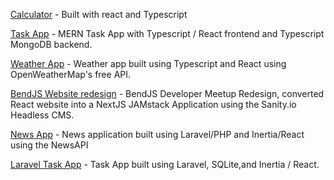 [Calculator](https://github.com/nslee333/Calculator) - Built with react and Typescript

[Task App](https://github.com/nslee333/Task-App) - MERN Task App with Typescript / React frontend and Typescript MongoDB backend.

[Weather App](https://github.com/nslee333/Weather-App) - Weather app built using Typescript and React using OpenWeatherMap's free API.

[BendJS Website redesign](https://github.com/nslee333/simple-website) - BendJS Developer Meetup Redesign, converted React website into a NextJS JAMstack Application using the Sanity.io Headless CMS.

[News App](https://github.com/nslee333/news_project) - News application built using Laravel/PHP and Inertia/React using the NewsAPI

[Laravel Task App](https://github.com/nslee333/laravel_task_app) - Task App built using Laravel, SQLite,and Inertia / React.

